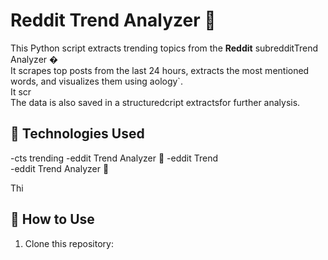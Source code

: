 # Reddit Trend Analyzer 🚀

This Python script extracts trending topics from the **Reddit** subredditTrend Analyzer �  
It scrapes top posts from the last 24 hours, extracts the most mentioned words, and visualizes them using aology`.  
It scr  
The data is also saved in a structuredcript extractsfor further analysis.  

## 🔧 Technologies Used  
-cts trending 
-eddit Trend Analyzer 🚀 
-eddit Trend  
-eddit Trend Analyzer 🚀

Thi 

## 📌 How to Use  
1. Clone this repository:

